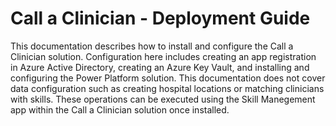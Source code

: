 # Call a Clinician - Deployment Guide
This documentation describes how to install and configure the Call a Clinician solution. Configuration here includes creating an app registration in Azure Active Directory, creating an Azure Key Vault, and installing and configuring the Power Platform solution. This documentation does not cover data configuration such as creating hospital locations or matching clinicians with skills. These operations can be executed using the Skill Manegement app within the Call a Clinician solution once installed.

#
